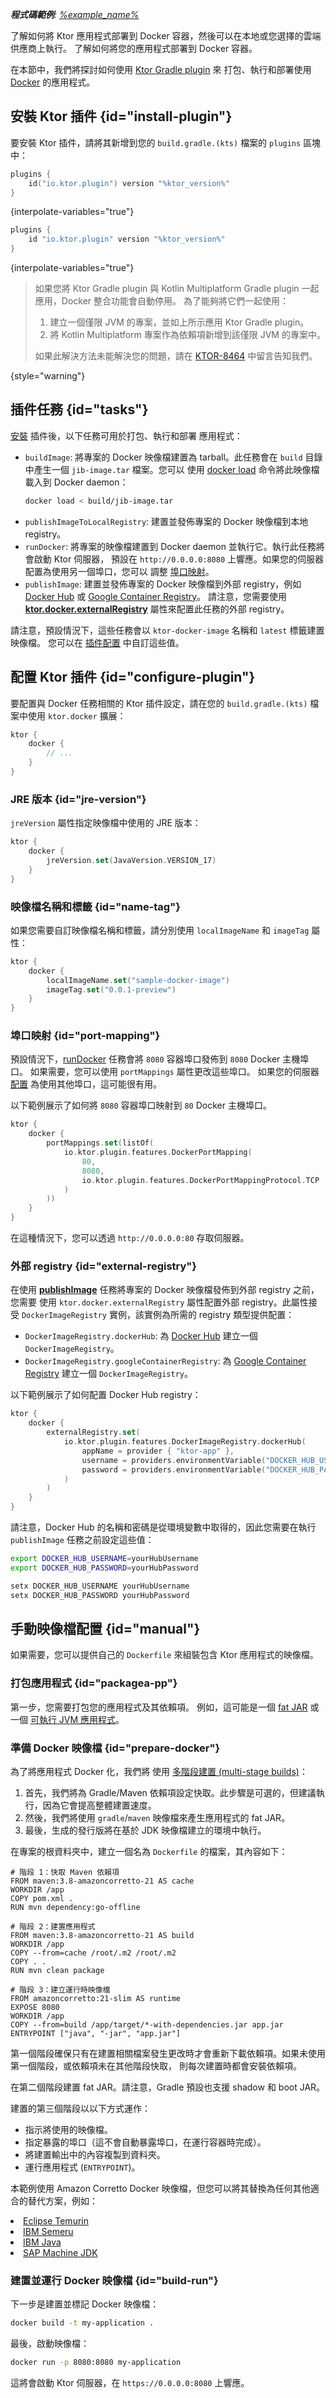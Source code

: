 [//]: # (title: Docker)

<show-structure for="chapter" depth="2"/>

<tldr>
<var name="example_name" value="deployment-ktor-plugin"/>
<p>
    <b>程式碼範例</b>:
    <a href="https://github.com/ktorio/ktor-documentation/tree/%ktor_version%/codeSnippets/snippets/%example_name%">
        %example_name%
    </a>
</p>
</tldr>

<web-summary>
了解如何將 Ktor 應用程式部署到 Docker 容器，然後可以在本地或您選擇的雲端供應商上執行。
</web-summary>

<link-summary>
了解如何將您的應用程式部署到 Docker 容器。
</link-summary>

在本節中，我們將探討如何使用 [Ktor Gradle plugin](https://github.com/ktorio/ktor-build-plugins) 來
打包、執行和部署使用 [Docker](https://www.docker.com) 的應用程式。

## 安裝 Ktor 插件 {id="install-plugin"}

要安裝 Ktor 插件，請將其新增到您的 `build.gradle.(kts)` 檔案的 `plugins` 區塊中：

<Tabs group="languages">
<TabItem title="Gradle (Kotlin)" group-key="kotlin">

```kotlin
plugins {
    id("io.ktor.plugin") version "%ktor_version%"
}
```

{interpolate-variables="true"}

</TabItem>
<TabItem title="Gradle (Groovy)" group-key="groovy">

```groovy
plugins {
    id "io.ktor.plugin" version "%ktor_version%"
}
```

{interpolate-variables="true"}

</TabItem>
</Tabs>

> 如果您將 Ktor Gradle plugin 與 Kotlin Multiplatform Gradle plugin 一起應用，Docker 整合功能會自動停用。
> 為了能夠將它們一起使用：
> 1. 建立一個僅限 JVM 的專案，並如上所示應用 Ktor Gradle plugin。
> 2. 將 Kotlin Multiplatform 專案作為依賴項新增到該僅限 JVM 的專案中。
>
> 如果此解決方法未能解決您的問題，請在 [KTOR-8464](https://youtrack.jetbrains.com/issue/KTOR-8464) 中留言告知我們。
>
{style="warning"}

## 插件任務 {id="tasks"}

[安裝](#install-plugin) 插件後，以下任務可用於打包、執行和部署
應用程式：

- `buildImage`: 將專案的 Docker 映像檔建置為 tarball。此任務會在 `build` 目錄中產生一個 `jib-image.tar` 檔案。您可以
  使用 [docker load](https://docs.docker.com/engine/reference/commandline/load/) 命令將此映像檔載入到 Docker daemon：
   ```Bash
   docker load < build/jib-image.tar
   ```
- `publishImageToLocalRegistry`: 建置並發佈專案的 Docker 映像檔到本地 registry。
- `runDocker`: 將專案的映像檔建置到 Docker daemon 並執行它。執行此任務將會啟動 Ktor 伺服器，
  預設在 `http://0.0.0.0:8080` 上響應。如果您的伺服器配置為使用另一個埠口，您可以
  調整 [埠口映射](#port-mapping)。
- `publishImage`: 建置並發佈專案的 Docker 映像檔到外部 registry，例如 [Docker Hub](https://hub.docker.com/) 或 [Google Container Registry](https://cloud.google.com/container-registry)。
  請注意，您需要使用 **[ktor.docker.externalRegistry](#external-registry)**
  屬性來配置此任務的外部 registry。

請注意，預設情況下，這些任務會以 `ktor-docker-image` 名稱和 `latest` 標籤建置映像檔。
您可以在 [插件配置](#name-tag) 中自訂這些值。

## 配置 Ktor 插件 {id="configure-plugin"}

要配置與 Docker 任務相關的 Ktor 插件設定，請在您的 `build.gradle.(kts)` 檔案中使用 `ktor.docker` 擴展：

```kotlin
ktor {
    docker {
        // ...
    }
}
```

### JRE 版本 {id="jre-version"}

`jreVersion` 屬性指定映像檔中使用的 JRE 版本：

```kotlin
ktor {
    docker {
        jreVersion.set(JavaVersion.VERSION_17)
    }
}
```

### 映像檔名稱和標籤 {id="name-tag"}

如果您需要自訂映像檔名稱和標籤，請分別使用 `localImageName` 和 `imageTag` 屬性：

```kotlin
ktor {
    docker {
        localImageName.set("sample-docker-image")
        imageTag.set("0.0.1-preview")
    }
}
```

### 埠口映射 {id="port-mapping"}

預設情況下，[runDocker](#tasks) 任務會將 `8080` 容器埠口發佈到 `8080` Docker 主機埠口。
如果需要，您可以使用 `portMappings` 屬性更改這些埠口。
如果您的伺服器 [配置](server-configuration-file.topic#predefined-properties) 為使用其他埠口，這可能很有用。

以下範例展示了如何將 `8080` 容器埠口映射到 `80` Docker 主機埠口。

```kotlin
ktor {
    docker {
        portMappings.set(listOf(
            io.ktor.plugin.features.DockerPortMapping(
                80,
                8080,
                io.ktor.plugin.features.DockerPortMappingProtocol.TCP
            )
        ))
    }
}
```

在這種情況下，您可以透過 `http://0.0.0.0:80` 存取伺服器。

### 外部 registry {id="external-registry"}

在使用 **[publishImage](#tasks)** 任務將專案的 Docker 映像檔發佈到外部 registry 之前，您需要
使用 `ktor.docker.externalRegistry` 屬性配置外部 registry。此屬性接受
`DockerImageRegistry` 實例，該實例為所需的 registry 類型提供配置：

- `DockerImageRegistry.dockerHub`: 為 [Docker Hub](https://hub.docker.com/) 建立一個 `DockerImageRegistry`。
- `DockerImageRegistry.googleContainerRegistry`: 為 [Google Container Registry](https://cloud.google.com/container-registry) 建立一個 `DockerImageRegistry`。

以下範例展示了如何配置 Docker Hub registry：

```kotlin
ktor {
    docker {
        externalRegistry.set(
            io.ktor.plugin.features.DockerImageRegistry.dockerHub(
                appName = provider { "ktor-app" },
                username = providers.environmentVariable("DOCKER_HUB_USERNAME"),
                password = providers.environmentVariable("DOCKER_HUB_PASSWORD")
            )
        )
    }
}
```

請注意，Docker Hub 的名稱和密碼是從環境變數中取得的，因此您需要在執行 `publishImage` 任務之前設定這些值：

<Tabs group="os">
<TabItem title="Linux/macOS" group-key="unix">

```Bash
export DOCKER_HUB_USERNAME=yourHubUsername
export DOCKER_HUB_PASSWORD=yourHubPassword
```

</TabItem>
<TabItem title="Windows" group-key="windows">

```Bash
setx DOCKER_HUB_USERNAME yourHubUsername
setx DOCKER_HUB_PASSWORD yourHubPassword
```

</TabItem>
</Tabs>

## 手動映像檔配置 {id="manual"}

如果需要，您可以提供自己的 `Dockerfile` 來組裝包含 Ktor 應用程式的映像檔。

### 打包應用程式 {id="packagea-pp"}

第一步，您需要打包您的應用程式及其依賴項。
例如，這可能是一個 [fat JAR](server-fatjar.md) 或一個 [可執行 JVM 應用程式](server-packaging.md)。

### 準備 Docker 映像檔 {id="prepare-docker"}

為了將應用程式 Docker 化，我們將
使用 [多階段建置 (multi-stage builds)](https://docs.docker.com/develop/develop-images/multistage-build/)：

1. 首先，我們將為 Gradle/Maven 依賴項設定快取。此步驟是可選的，但建議執行，因為它會提高整體建置速度。
2. 然後，我們將使用 `gradle`/`maven` 映像檔來產生應用程式的 fat JAR。
3. 最後，生成的發行版將在基於 JDK 映像檔建立的環境中執行。

在專案的根資料夾中，建立一個名為 `Dockerfile` 的檔案，其內容如下：

<Tabs group="languages">
<TabItem title="Gradle" group-key="kotlin">

<code-block lang="Docker" code="# 階段 1：快取 Gradle 依賴項&#10;FROM gradle:latest AS cache&#10;RUN mkdir -p /home/gradle/cache_home&#10;ENV GRADLE_USER_HOME=/home/gradle/cache_home&#10;COPY build.gradle.* gradle.properties /home/gradle/app/&#10;COPY gradle /home/gradle/app/gradle&#10;WORKDIR /home/gradle/app&#10;RUN gradle clean build -i --stacktrace&#10;&#10;# 階段 2：建置應用程式&#10;FROM gradle:latest AS build&#10;COPY --from=cache /home/gradle/cache_home /home/gradle/.gradle&#10;COPY --chown=gradle:gradle . /home/gradle/src&#10;WORKDIR /home/gradle/src&#10;# 建置 fat JAR，Gradle 預設也支援 shadow&#10;# 和 boot JAR。&#10;RUN gradle buildFatJar --no-daemon&#10;&#10;# 階段 3：建立運行時映像檔&#10;FROM amazoncorretto:22 AS runtime&#10;EXPOSE 8080&#10;RUN mkdir /app&#10;COPY --from=build /home/gradle/src/build/libs/*.jar /app/ktor-docker-sample.jar&#10;ENTRYPOINT [&quot;java&quot;,&quot;-jar&quot;,&quot;/app/ktor-docker-sample.jar&quot;]"/>

</TabItem>
<TabItem title="Maven" group-key="maven">

```Docker
# 階段 1：快取 Maven 依賴項
FROM maven:3.8-amazoncorretto-21 AS cache
WORKDIR /app
COPY pom.xml .
RUN mvn dependency:go-offline

# 階段 2：建置應用程式
FROM maven:3.8-amazoncorretto-21 AS build
WORKDIR /app
COPY --from=cache /root/.m2 /root/.m2
COPY . .
RUN mvn clean package

# 階段 3：建立運行時映像檔
FROM amazoncorretto:21-slim AS runtime
EXPOSE 8080
WORKDIR /app
COPY --from=build /app/target/*-with-dependencies.jar app.jar
ENTRYPOINT ["java", "-jar", "app.jar"]
```

</TabItem>
</Tabs>

第一個階段確保只有在建置相關檔案發生更改時才會重新下載依賴項。如果未使用第一個階段，或依賴項未在其他階段快取，
則每次建置時都會安裝依賴項。

在第二個階段建置 fat JAR。請注意，Gradle 預設也支援 shadow 和 boot JAR。

建置的第三個階段以以下方式運作：

*   指示將使用的映像檔。
*   指定暴露的埠口（這不會自動暴露埠口，在運行容器時完成）。
*   將建置輸出中的內容複製到資料夾。
*   運行應用程式 (`ENTRYPOINT`)。

<tip id="jdk_image_replacement_tip">
  <p>
   本範例使用 Amazon Corretto Docker 映像檔，但您可以將其替換為任何其他適合的替代方案，例如：
  </p>
  <list>
    <li><a href="https://hub.docker.com/_/eclipse-temurin">Eclipse Temurin</a></li>
    <li><a href="https://hub.docker.com/_/ibm-semeru-runtimes">IBM Semeru</a></li>
    <li><a href="https://hub.docker.com/_/ibmjava">IBM Java</a></li>
    <li><a href="https://hub.docker.com/_/sapmachine">SAP Machine JDK</a></li>
  </list>
</tip>

### 建置並運行 Docker 映像檔 {id="build-run"}

下一步是建置並標記 Docker 映像檔：

```bash
docker build -t my-application .
```

最後，啟動映像檔：

```bash
docker run -p 8080:8080 my-application
```

這將會啟動 Ktor 伺服器，在 `https://0.0.0.0:8080` 上響應。